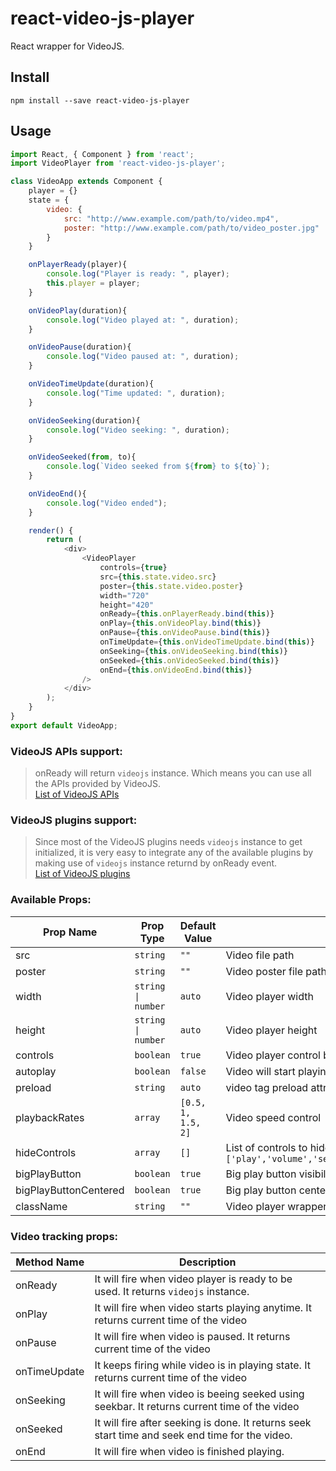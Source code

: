# react-video-js-player
React wrapper for VideoJS.

## Install
```
npm install --save react-video-js-player
```

## Usage
```javascript
import React, { Component } from 'react';
import VideoPlayer from 'react-video-js-player';

class VideoApp extends Component {
    player = {}
    state = {
        video: {
            src: "http://www.example.com/path/to/video.mp4",
            poster: "http://www.example.com/path/to/video_poster.jpg"
        }
    }

    onPlayerReady(player){
        console.log("Player is ready: ", player);
        this.player = player;
    }

    onVideoPlay(duration){
        console.log("Video played at: ", duration);
    }

    onVideoPause(duration){
        console.log("Video paused at: ", duration);
    }

    onVideoTimeUpdate(duration){
        console.log("Time updated: ", duration);
    }

    onVideoSeeking(duration){
        console.log("Video seeking: ", duration);
    }

    onVideoSeeked(from, to){
        console.log(`Video seeked from ${from} to ${to}`);
    }

    onVideoEnd(){
        console.log("Video ended");
    }

    render() {
        return (
            <div>
                <VideoPlayer
                    controls={true}
                    src={this.state.video.src}
                    poster={this.state.video.poster}
                    width="720"
                    height="420"
                    onReady={this.onPlayerReady.bind(this)}
                    onPlay={this.onVideoPlay.bind(this)}
                    onPause={this.onVideoPause.bind(this)}
                    onTimeUpdate={this.onVideoTimeUpdate.bind(this)}
                    onSeeking={this.onVideoSeeking.bind(this)}
                    onSeeked={this.onVideoSeeked.bind(this)}
                    onEnd={this.onVideoEnd.bind(this)}
                />
            </div>
        );
    }
}
export default VideoApp;
```

### VideoJS APIs support:
> onReady will return <code>videojs</code> instance. Which means you can use all the APIs provided by VideoJS.<br/>[List of VideoJS APIs](https://docs.videojs.com/docs/api/player.html)

### VideoJS plugins support:
> Since most of the VideoJS plugins needs <code>videojs</code> instance to get initialized, it is very easy to integrate any of the available plugins by making use of <code>videojs</code> instance returnd by onReady event.<br/>[List of VideoJS plugins](https://videojs.com/plugins/) 

### Available Props:
<table> 
  <thead> 
    <tr>
      <th>Prop Name</th>
      <th>Prop Type</th>
      <th>Default Value</th>
      <th>Description</th>
    </tr> 
  </thead> 
  <tbody>
    <tr>
      <td>src</td>
      <td><code>string</code></td>
      <td><code>""</code></td>
      <td>Video file path</td>
    </tr>
    <tr>
      <td>poster</td>
      <td><code>string</code></td>
      <td><code>""</code></td>
      <td>Video poster file path</td>
    </tr>
    <tr>
      <td>width</td>
      <td><code>string | number</code></td>
      <td><code>auto</code></td>
      <td>Video player width</td>
    </tr>
    <tr>
      <td>height</td>
      <td><code>string | number</code></td>
      <td><code>auto</code></td>
      <td>Video player height</td>
    </tr>
    <tr>
      <td>controls</td>
      <td><code>boolean</code></td>
      <td><code>true</code></td>
      <td>Video player control bar toggle</td>
    </tr>
    <tr>
      <td>autoplay</td>
      <td><code>boolean</code></td>
      <td><code>false</code></td>
      <td>Video will start playing automatically if <code>true</code></td>
    </tr>
    <tr>
      <td>preload</td>
      <td><code>string</code></td>
      <td><code>auto</code></td>
      <td>video tag preload attribute</td>
    </tr>
    <tr>
      <td>playbackRates</td>
      <td><code>array</code></td>
      <td><code>[0.5, 1, 1.5, 2]</code></td>
      <td>Video speed control</td>
    </tr>
    <tr>
      <td>hideControls</td>
      <td><code>array</code></td>
      <td><code>[]</code></td>
      <td>List of controls to hide. <code>['play','volume','seekbar','timer','playbackrates','fullscreen']</code></td>
    </tr>
    <tr>
      <td>bigPlayButton</td>
      <td><code>boolean</code></td>
      <td><code>true</code></td>
      <td>Big play button visibility toggle</td>
    </tr> 
    <tr>
      <td>bigPlayButtonCentered</td>
      <td><code>boolean</code></td>
      <td><code>true</code></td>
      <td>Big play button center position toggle</td>
    </tr> 
    <tr>
      <td>className</td>
      <td><code>string</code></td>
      <td><code>""</code></td>
      <td>Video player wrapper class. It can be used for custom player skin.</td>
    </tr>
  </tbody> 
</table>

### Video tracking props:
<table> 
  <thead> 
    <tr>
      <th>Method Name</th>
      <th>Description</th>
    </tr> 
  </thead> 
  <tbody>
    <tr>
      <td>onReady</td>
      <td>It will fire when video player is ready to be used. It returns <code>videojs</code> instance.</td>
    </tr>
    <tr>
      <td>onPlay</td>
      <td>It will fire when video starts playing anytime. It returns current time of the video</td>
    </tr>
    <tr>
      <td>onPause</td>
      <td>It will fire when video is paused. It returns current time of the video</td>
    </tr>
    <tr>
      <td>onTimeUpdate</td>
      <td>It keeps firing while video is in playing state. It returns current time of the video</td>
    </tr>
    <tr>
      <td>onSeeking</td>
      <td>It will fire when video is beeing seeked using seekbar. It returns current time of the video</td>
    </tr>
    <tr>
      <td>onSeeked</td>
      <td>It will fire after seeking is done. It returns seek start time and seek end time for the video.</td>
    </tr>
    <tr>
      <td>onEnd</td>
      <td>It will fire when video is finished playing.</td>
    </tr>
  </tbody>
</table>
